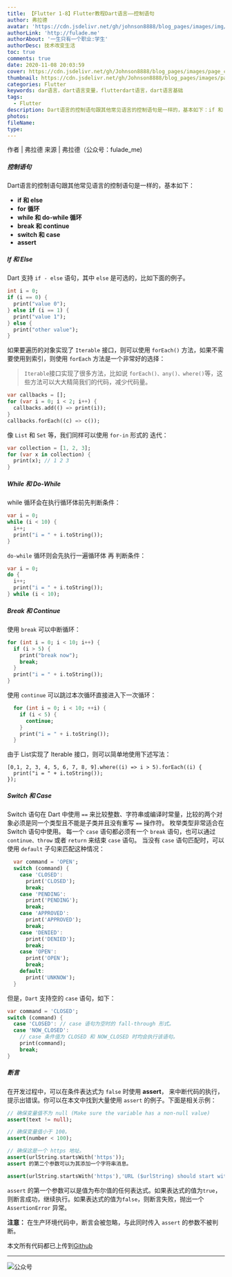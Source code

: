 ```yaml
---
title: 【Flutter 1-8】Flutter教程Dart语言——控制语句
author: 弗拉德
avatar: 'https://cdn.jsdelivr.net/gh/johnson8888/blog_pages/images/img/avatar.jpg'
authorLink: 'http://fulade.me'
authorAbout: '一生只有一个职业:学生'
authorDesc: 技术改变生活
toc: true
comments: true
date: 2020-11-08 20:03:59
cover: https://cdn.jsdelivr.net/gh/Johnson8888/blog_pages/images/page_conver_control_flow_statements.jpg
thumbnail: https://cdn.jsdelivr.net/gh/Johnson8888/blog_pages/images/page_conver_control_flow_statements.jpg
categories: Flutter
keywords: dar语言，dart语言变量，flutterdart语言，dart语言基础
tags:
  - Flutter
description: Dart语言的控制语句跟其他常见语言的控制语句是一样的，基本如下：if 和 else、 for 循环、while 和 do-while 循环、break 和 continue、switch 和 case、assert、
photos:
fileName:
type:
---
```

作者 | 弗拉德
来源 | 弗拉德（公众号：fulade_me)
##### **控制语句**
Dart语言的控制语句跟其他常见语言的控制语句是一样的，基本如下：
- **if 和 else**
- **for 循环**
- **while 和 do-while 循环**
- **break 和 continue**
- **switch 和 case**
- **assert**

<!--more-->
<!-- [文章首发地址](http://fulade.me/dart-control-flow-statements-1-8.html) -->
##### **If 和 Else**
Dart 支持 `if - else` 语句，其中 `else` 是可选的，比如下面的例子。
```Dart 
int i = 0;
if (i == 0) {
  print("value 0");
} else if (i == 1) {
  print("value 1");
} else {
  print("other value");
}
```

如果要遍历的对象实现了 `Iterable` 接口，则可以使用 `forEach()` 方法，如果不需要使用到索引，则使用 `forEach` 方法是一个非常好的选择：
>`Iterable`接口实现了很多方法，比如说 `forEach()、any()、where()`等，这些方法可以大大精简我们的代码，减少代码量。  

``` Dart
var callbacks = [];
for (var i = 0; i < 2; i++) {
  callbacks.add(() => print(i));
}
callbacks.forEach((c) => c());
```
像 `List` 和 `Set` 等，我们同样可以使用 `for-in` 形式的 迭代：
``` Dart 
var collection = [1, 2, 3];
for (var x in collection) {
  print(x); // 1 2 3
}
```

##### **While 和 Do-While**
while 循环会在执行循环体前先判断条件：
``` Dart
var i = 0;
while (i < 10) {
  i++;
  print("i = " + i.toString());
}
```
`do-while` 循环则会先执行一遍循环体 再 判断条件：
``` Dart
var i = 0;
do {
  i++;
  print("i = " + i.toString());
} while (i < 10);

```

##### **Break 和 Continue**
使用 `break` 可以中断循环：
``` Dart
for (int i = 0; i < 10; i++) {
  if (i > 5) {
    print("break now");
    break;
  }
  print("i = " + i.toString());
}
```
使用 `continue` 可以跳过本次循环直接进入下一次循环：
``` Dart
  for (int i = 0; i < 10; ++i) {
    if (i < 5) {
      continue;
    }
    print("i = " + i.toString());
  }
```
由于 List实现了 Iterable 接口，则可以简单地使用下述写法：
``` Dart:
[0,1, 2, 3, 4, 5, 6, 7, 8, 9].where((i) => i > 5).forEach((i) {
  print("i = " + i.toString());
});
```
##### **Switch 和 Case**
Switch 语句在 Dart 中使用 `==` 来比较整数、字符串或编译时常量，比较的两个对象必须是同一个类型且不能是子类并且没有重写 `==` 操作符。 枚举类型非常适合在 Switch 语句中使用。
每一个 `case` 语句都必须有一个 `break` 语句，也可以通过 `continue、throw` 或者 `return` 来结束 `case` 语句。
当没有 `case` 语句匹配时，可以使用 `default` 子句来匹配这种情况：
``` Dart
  var command = 'OPEN';
  switch (command) {
    case 'CLOSED':
      print('CLOSED');
      break;
    case 'PENDING':
      print('PENDING');
      break;
    case 'APPROVED':
      print('APPROVED');
      break;
    case 'DENIED':
      print('DENIED');
      break;
    case 'OPEN':
      print('OPEN');
      break;
    default:
      print('UNKNOW');
  }
```

但是，`Dart` 支持空的 `case` 语句，如下：
```Dart
var command = 'CLOSED';
switch (command) {
  case 'CLOSED': // case 语句为空时的 fall-through 形式。
  case 'NOW_CLOSED':
    // case 条件值为 CLOSED 和 NOW_CLOSED 时均会执行该语句。
    print(command);
    break;
}
```

##### **断言**
在开发过程中，可以在条件表达式为 `false` 时使用 **assert**， 来中断代码的执行，提示出错误。你可以在本文中找到大量使用 `assert` 的例子。下面是相关示例：
``` Dart
// 确保变量值不为 null (Make sure the variable has a non-null value)
assert(text != null);

// 确保变量值小于 100。
assert(number < 100);

// 确保这是一个 https 地址。
assert(urlString.startsWith('https'));
assert 的第二个参数可以为其添加一个字符串消息。

assert(urlString.startsWith('https'),'URL ($urlString) should start with "https".');
```
`assert` 的第一个参数可以是值为布尔值的任何表达式。如果表达式的值为`true`，则断言成功，继续执行。如果表达式的值为`false`，则断言失败，抛出一个 `AssertionError` 异常。

**注意：**
在生产环境代码中，断言会被忽略，与此同时传入 `assert` 的参数不被判断。

本文所有代码都已上传到[Github](https://github.com/Johnson8888/learn_flutter)
***  
![公众号](https://cdn.jsdelivr.net/gh/johnson8888/blog_pages/images/page_footer.jpg)